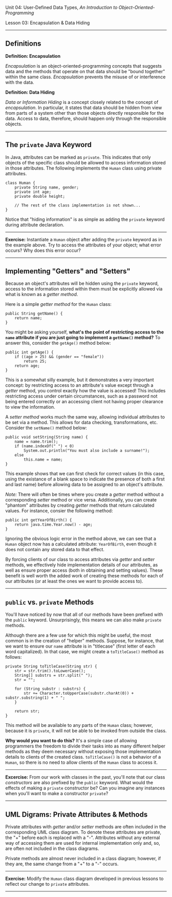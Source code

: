 Unit 04: User-Defined Data Types, _An Introduction to Object-Oriented-Programming_

Lesson 03: Encapsulation & Data Hiding
***

Definitions
---

**Definition: Encapsulation**

_Encapsulation_ is an object-oriented-programming concepts that suggests data and the methods that operate on that data should be "bound together" within the same class. _Encapsulation_ prevents the misuse of or interference with the data.

**Definition: Data Hiding**

_Data or Information Hiding_ is a concept closely related to the concept of _encapsulation_. In particular, it states that data should be hidden from view from parts of a system other than those objects directly responsible for the data. Access to data, therefore, should happen only through the responsible objects.
***

The `private` Java Keyword
---
In Java, attributes can be marked as `private`. This indicates that only objects of the specific class should be allowed to access information stored in those attributes. The following implements the `Human` class using private attributes.

    class Human {
        private String name, gender;
        private int age;
        private double height;

        // The rest of the class implementation is not shown...
    }

Notice that "hiding information" is as simple as adding the `private` keyword during attribute declaration.

***
**Exercise:** Instantiate a `Human` object after adding the `private` keyword as in the example above. Try to access the attributes of your object; what error occurs? Why does this error occur?
***

Implementing "Getters" and "Setters"
---
Because an object's attributes will be hidden using the `private` keyword, access to the information stored within them must be explicitly allowed via what is known as a _getter method_. 

Here is a simple _getter method_ for the `Human` class:

    public String getName() {
        return name;
    }

You might be asking yourself, **what's the point of restricting access to the `name` attribute if you are just going to implement a `getName()` method?** To answer this, consider the `getAge()` method below:

    public int getAge() {
        if ((age > 25) && (gender == "female"))
            return 25;
        return age;
    }

This is a somewhat silly example, but it demonstrates a very important concept: by restricting access to an attribute's value except through a _getter_ method, you control exactly how the value is accessed! This includes restricting access under certain circumstances, such as a password not being entered correctly or an accessing client not having proper clearance to view the information.

A _setter method_ works much the same way, allowing individual attributes to be set via a method. This allows for data checking, transformations, etc. Consider the `setName()` method below:

    public void setString(String name) {
        name = name.trim();
        if (name.indexOf(" ") < 0)
            System.out.println("You must also include a surname!");
        else
            this.name = name;
    }

This example shows that we can first check for correct values (in this case, using the existance of a blank space to indicate the presence of both a first and last name) before allowing data to be assigned to an object's attribute.

_Note:_ There will often be times where you create a _getter_ method without a corresponding _setter_ method or vice versa. Additionally, you can create "phantom" attributes by creating _getter_ methods that return calculated values. For instance, consier the following method:

    public int getYearOfBirth() {
        return java.time.Year.now() - age; 
    }

Ignoring the obvious logic error in the method above, we can see that a `Human` object now has a calculated attribute: `YearOfBirth`, even though it does not contain any stored data to that effect. 

By forcing clients of our class to access attributes via _getter_ and _setter_ methods, we effectively hide implementation details of our attributes, as well as ensure proper access (both in obtaining and setting values). These benefit is well worth the added work of creating these methods for each of our attributes (or at least the ones we want to provide access to).
***

`public` vs. `private` Methods
---

You'll have noticed by now that all of our methods have been prefixed with the `public` keyword. Unsurprisingly, this means we can also make `private` methods.

Although there are a few use for which this might be useful, the most common is in the creation of "helper" methods. Suppose, for instance, that we want to ensure our `name` attribute is in "titlecase" (first letter of each word capitalized). In that case, we might create a `toTitleCase()` method as follows:

    private String toTitleCase(String str) {
        str = str.trim().toLowerCase();
        String[] substrs = str.split(" ");
        str = "";

        for (String substr : substrs) {
            str += Character.toUpperCase(substr.charAt(0)) + substr.substring(1) + " ";
        }

        return str;
    }

This method will be available to any parts of the `Human` class; however, because it is `private`, it will not be able to be invoked from outside the class.

**Why would you want to do this?** It's a simple case of allowing programmers the freedom to divide their tasks into as many different helper methods as they deem necessary without exposing those implementation details to clients of the created class. `toTitleCase()` is not a behavior of a `Human`, so there is no need to allow clients of the `Human` class to access it.

***
**Excercise:** From our work with classes in the past, you'll note that our class _constructors_ are also prefixed by the `public` keyword. What would the effects of making a `private` constructor be? Can you imagine any instances when you'll want to make a constructor `private`?
***

UML Digrams: Private Attributes & Methods
---

Private attributes with _getter_ and/or _setter_ methods are often included in the corresponding UML class diagram. To denote these attributes are private, the "+" before each is replaced with a "-". Attributes without any external way of accessing them are used for internal implementation only and, so, are often not included in the class diagrams.

Private methods are almost never included in a class diagram; however, if they are, the same change from a "+" to a "-" occurs.

***
**Exercise:** Modify the `Human` class diagram developed in previous lessons to reflect our change to `private` attributes.
***